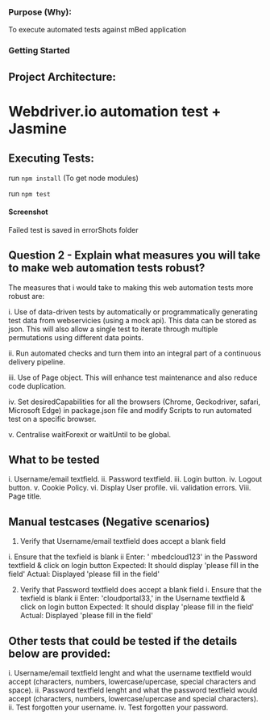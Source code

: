 
### Purpose (Why):

To execute automated tests against mBed application

### Getting Started



## Project Architecture:

Webdriver.io automation test + Jasmine
====================

## Executing Tests:

run `npm install` (To get node modules)

run `npm test`



#### Screenshot
Failed test is saved in errorShots folder

## Question 2 - Explain what measures you will take to make web automation tests robust?

The measures that i would take to making this web automation tests more robust are:

i. Use of data-driven tests by automatically or programmatically generating test data from webservicies (using a mock api). This data 
can be stored as json. This will also allow a single test to iterate through multiple permutations using different data points.

ii. Run automated checks and turn them into an integral part of a continuous delivery pipeline.

iii. Use of Page object. This will enhance test maintenance and also reduce code duplication.

iv. Set desiredCapabilities for all the browsers (Chrome, Geckodriver, safari, Microsoft Edge) 
in package.json file and modify Scripts to run automated test on a specific browser.

v. Centralise waitForexit or waitUntil to be global.

## What to be tested 

i.   Username/email textfield.
ii.  Password textfield.
iii. Login button.
iv.  Logout button.
v.   Cookie Policy.
vi.  Display User profile.
vii. validation errors.
Viii. Page title.

## Manual testcases (Negative scenarios)

1. Verify that Username/email textfield does accept a blank field

i. Ensure that the texfield is blank
ii Enter: ' mbedcloud123' in the Password textfield & click on login button
Expected: It should display 'please fill in the field'
Actual: Displayed 'please fill in the field'

2. Verify that Password textfield does accept a blank field
i. Ensure that the texfield is blank
ii Enter: 'cloudportal33,' in the Username textfield & click on login button
Expected: It should display 'please fill in the field'
Actual: Displayed 'please fill in the field'

##  Other tests that could be tested if the details below are provided:

i.  Username/email textfield lenght and what the username textfield would accept (characters, numbers, lowercase/upercase, special characters and space).
ii. Password textfield lenght and what the password textfield would accept (characters, numbers, lowercase/upercase and special characters).
ii. Test forgotten your username.
iv. Test forgotten your password.
 









